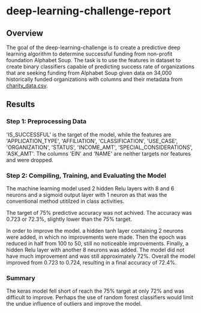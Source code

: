 # deep-learning-challenge-report
## Overview
The goal of the deep-learning-challenge is to create a predictive deep learning algorithm to determine successful funding from non-profit foundation Alphabet Soup. The task is to use the features in dataset to create binary classifiers capable of predicting success rate of organizations that are seeking funding from Alphabet Soup given data on 34,000 historically funded organizations with columns and their metadata from [charity_data.csv](https://github.com/cc-christin/deep-learning-challenge/blob/main/Resources/charity_data.csv). 

## Results

### Step 1: Preprocessing Data
'IS_SUCCESSFUL' is the target of the model, while the features are 'APPLICATION_TYPE', 'AFFILIATION', 'CLASSIFICATION', 'USE_CASE', 'ORGANIZATION', 'STATUS', 'INCOME_AMT', 'SPECIAL_CONSIDERATIONS', 'ASK_AMT'. The columns 'EIN' and 'NAME' are neither targets nor features and were dropped. 

### Step 2: Compiling, Training, and Evaluating the Model
The machine learning model used 2 hidden Relu layers with 8 and 6 neurons and a sigmoid output layer with 1 neuron as that was the conventional method utitilzed in class activities. 

The target of 75% predictive accuracy was not achived. The accuracy was 0.723 or 72.3%, slightly lower than the 75% target.

In order to improve the model. a hidden tanh layer containing 2 neurons were added, in which no improvements were made. Then the epoch was reduced in half from 100 to 50, still no noticeable improvements. Finally, a hidden Relu layer with another 8 neurons was added. The model did not have much improvement and was still approximately 72%. Overall the model improved from 0.723 to 0.724, resulting in a final accuracy of 72.4%.

### Summary
The keras model fell short of reach the 75% target at only 72% and was difficult to improve. Perhaps the use of random forest classifiers would limit the undue influence of outliers and improve the model.  

